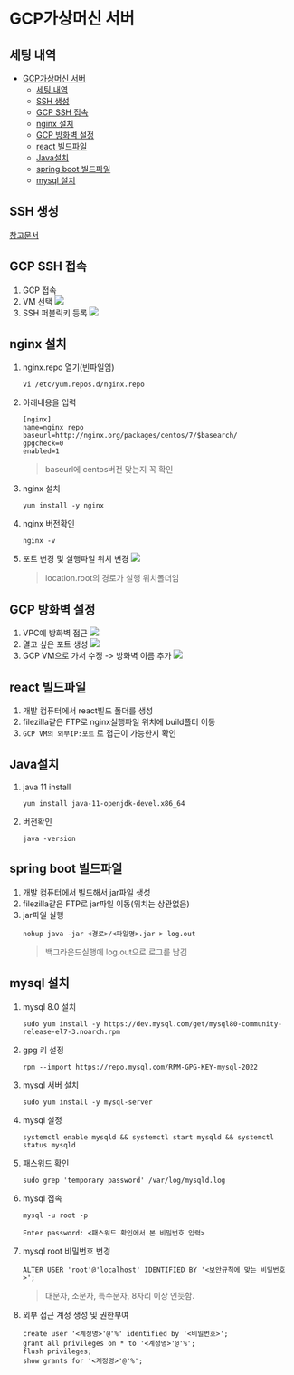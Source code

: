 # GCP가상머신 서버

## 세팅 내역
- [GCP가상머신 서버](#gcp가상머신-서버)
  - [세팅 내역](#세팅-내역)
  - [SSH 생성](#ssh-생성)
  - [GCP SSH 접속](#gcp-ssh-접속)
  - [nginx 설치](#nginx-설치)
  - [GCP 방화벽 설정](#gcp-방화벽-설정)
  - [react 빌드파일](#react-빌드파일)
  - [Java설치](#java설치)
  - [spring boot 빌드파일](#spring-boot-빌드파일)
  - [mysql 설치](#mysql-설치)

## SSH 생성
[참고문서](https://github.com/AuMaHub/how-to-use-git/tree/master/git%20ssh%20%EC%83%9D%EC%84%B1)

## GCP SSH 접속
1. GCP 접속
2. VM 선택
    ![](assets/gcp_ssh_1.png)
3. SSH 퍼블릭키 등록
    ![](assets/gcp_ssh_2.png)

## nginx 설치
1. nginx.repo 열기(빈파일임)
    ```
    vi /etc/yum.repos.d/nginx.repo
    ```
2. 아래내용을 입력
    ```
    [nginx]
    name=nginx repo
    baseurl=http://nginx.org/packages/centos/7/$basearch/
    gpgcheck=0
    enabled=1
    ```
    > baseurl에 centos버전 맞는지 꼭 확인
3. nginx 설치
    ```
    yum install -y nginx
    ```
4. nginx 버전확인
    ```
    nginx -v
    ```
5. 포트 변경 및 실행파일 위치 변경
    ![](assets/nginx_setting.png)
    > location.root의 경로가 실행 위치폴더임

## GCP 방화벽 설정
1. VPC에 방화벽 접근
    ![](assets/vpc_1.png)
2. 열고 싶은 포트 생성
    ![](assets/vpc_2.png)
3. GCP VM으로 가서 수정 -> 방화벽 이름 추가
    ![](assets/vpc_3.png)

## react 빌드파일
1. 개발 컴퓨터에서 react빌드 폴더를 생성
2. filezilla같은 FTP로 nginx실행파일 위치에 build폴더 이동
3. ```GCP VM의 외부IP:포트``` 로 접근이 가능한지 확인

## Java설치 
1. java 11 install
    ```
    yum install java-11-openjdk-devel.x86_64
    ```
2. 버전확인
    ```
    java -version
    ```

##  spring boot 빌드파일
1. 개발 컴퓨터에서 빌드해서 jar파일 생성
2. filezilla같은 FTP로 jar파일 이동(위치는 상관없음)
3. jar파일 실행
    ```
    nohup java -jar <경로>/<파일명>.jar > log.out
    ```
    > 백그라운드실행에 log.out으로 로그를 남김

## mysql 설치

1. mysql 8.0 설치
    ```
    sudo yum install -y https://dev.mysql.com/get/mysql80-community-release-el7-3.noarch.rpm
    ```
2. gpg 키 설정
    ```
    rpm --import https://repo.mysql.com/RPM-GPG-KEY-mysql-2022
    ```
3. mysql 서버 설치
    ```
    sudo yum install -y mysql-server
    ```
4. mysql 설정
    ```
    systemctl enable mysqld && systemctl start mysqld && systemctl status mysqld
    ```
5. 패스워드 확인
    ```
    sudo grep 'temporary password' /var/log/mysqld.log
    ```
6. mysql 접속
    ```
    mysql -u root -p

    Enter password: <패스워드 확인에서 본 비밀번호 입력>
    ```
7. mysql root 비밀번호 변경
    ```
    ALTER USER 'root'@'localhost' IDENTIFIED BY '<보안규칙에 맞는 비밀번호>';
    ```
    > 대문자, 소문자, 특수문자, 8자리 이상 인듯함.

8. 외부 접근 계정 생성 및 권한부여
    ```
    create user '<계정명>'@'%' identified by '<비밀번호>';
    grant all privileges on * to '<계정명>'@'%';
    flush privileges;
    show grants for '<계정명>'@'%';
    ```
